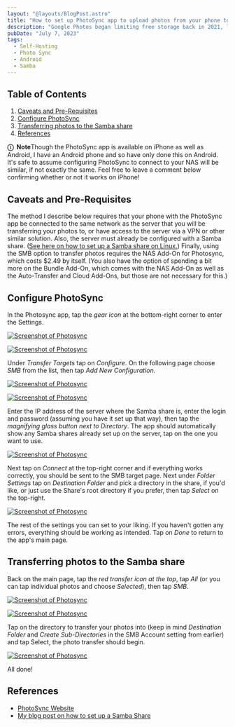 ```yaml
---
layout: "@layouts/BlogPost.astro"
title: "How to set up PhotoSync app to upload photos from your phone to your home server via Samba"
description: "Google Photos began limiting free storage back in 2021, limiting you to 15 GB of storage when uploading photos in their original size uncompressed. Rather than wait and see if I hit the cap, I decided to try replacing Google Photos with a self-hosted solution. Here's how I did it."
pubDate: "July 7, 2023"
tags:
  - Self-Hosting
  - Photo Sync
  - Android
  - Samba
---
```


## Table of Contents

1. [Caveats and Pre-Requisites](#pre)
2. [Configure PhotoSync](#config)
3. [Transferring photos to the Samba share](#transfer)
4. [References](#ref)

<div class="note">
  <b>ⓘ &nbsp;Note</b>Though the PhotoSync app is available on iPhone as well as Android, I have an Android phone and so have only done this on Android. It's safe to assume configuring PhotoSync to connect to your NAS will be similar, if not exactly the same. Feel free to leave a comment below confirming whether or not it works on iPhone!
</div>

<div id='pre'/>

## Caveats and Pre-Requisites

The method I describe below requires that your phone with the PhotoSync app be connected to the same network as the server that you will be transferring your photos to, or have access to the server via a VPN or other similar solution. Also, the server must already be configured with a Samba share. (<a href="/blog/setup-a-samba-share-on-linux-via-command-line" target="_blank">See here on how to set up a Samba share on Linux.</a>) Finally, using the SMB option to transfer photos requires the NAS Add-On for Photosync, which costs $2.49 by itself. (You also have the option of spending a bit more on the Bundle Add-On, which comes with the NAS Add-On as well as the Auto-Transfer and Cloud Add-Ons, but those are not necessary for this.)

<div id='config'/>

## Configure PhotoSync

In the Photosync app, tap the _gear icon_ at the bottom-right corner to enter the Settings.

[![Screenshot of Photosync](/img/blog/photosync1.png)](https://arieldiaz.codes/img/blog/photosync1.png)

[![Screenshot of Photosync](/img/blog/photosync2.png)](https://arieldiaz.codes/img/blog/photosync2.png)

Under _Transfer Targets_ tap on _Configure_. On the following page choose _SMB_ from the list, then tap _Add New Configuration_.

[![Screenshot of Photosync](/img/blog/photosync3.png)](https://arieldiaz.codes/img/blog/photosync3.png)

[![Screenshot of Photosync](/img/blog/photosync4.png)](https://arieldiaz.codes/img/blog/photosync4.png)

Enter the IP address of the server where the Samba share is, enter the login and password (assuming you have it set up that way), then tap the _magnifying glass button next to Directory_. The app should automatically show any Samba shares already set up on the server, tap on the one you want to use.

[![Screenshot of Photosync](/img/blog/photosync5.png)](https://arieldiaz.codes/img/blog/photosync5.png)

Next tap on _Connect_ at the top-right corner and if everything works correctly, you should be sent to the SMB target page. Next under _Folder Settings_ tap on _Destination Folder_ and pick a directory in the share, if you'd like, or just use the Share's root directory if you prefer, then tap _Select_ on the top-right.

[![Screenshot of Photosync](/img/blog/photosync6.png)](https://arieldiaz.codes/img/blog/photosync6.png)

The rest of the settings you can set to your liking. If you haven't gotten any errors, everything should be working as intended. Tap on _Done_ to return to the app's main page.

<div id='transfer'/>

## Transferring photos to the Samba share

Back on the main page, tap the _red transfer icon at the top_, tap _All_ (or you can tap individual photos and choose _Selected_), then tap _SMB_.

[![Screenshot of Photosync](/img/blog/photosync7.png)](https://arieldiaz.codes/img/blog/photosync7.png)

[![Screenshot of Photosync](/img/blog/photosync8.png)](https://arieldiaz.codes/img/blog/photosync8.png)

Tap on the directory to transfer your photos into (keep in mind _Destination Folder_ and _Create Sub-Directories_ in the SMB Account setting from earlier) and tap Select, the photo transfer should begin.

[![Screenshot of Photosync](/img/blog/photosync9.png)](https://arieldiaz.codes/img/blog/photosync9.png)

All done!

<div id='ref'/>

## References

- <a href="https://www.photosync-app.com/home" target="_blank">PhotoSync Website</a>
- <a href="/blog/setup-a-samba-share-on-linux-via-command-line">My blog post on how to set up a Samba Share
